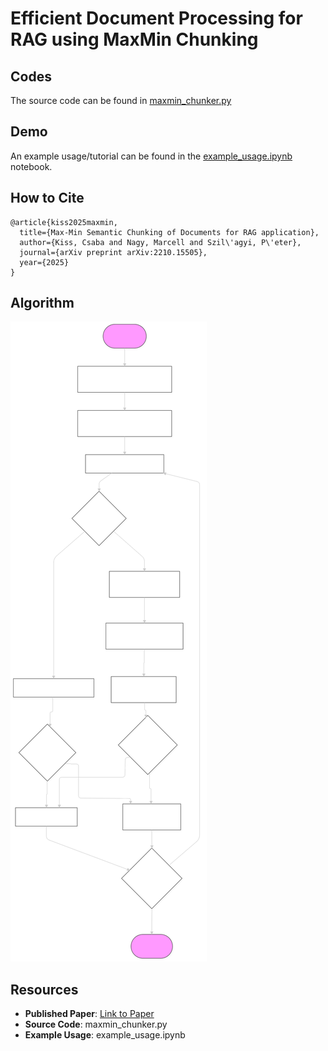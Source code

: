 # Efficient Document Processing for RAG using MaxMin Chunking


## Codes

The source code can be found in  [maxmin_chunker.py](./maxmin_chunker.py) 

## Demo

An example usage/tutorial can be found in the [example_usage.ipynb](./example_usage.ipynb) notebook.

## How to Cite
```
@article{kiss2025maxmin,
  title={Max-Min Semantic Chunking of Documents for RAG application},
  author={Kiss, Csaba and Nagy, Marcell and Szil\'agyi, P\'eter},
  journal={arXiv preprint arXiv:2210.15505},
  year={2025}
}
```

## Algorithm

![algo](./maxmin.svg)


## Resources

- **Published Paper**: [Link to Paper](#)
- **Source Code**: maxmin_chunker.py
- **Example Usage**: example_usage.ipynb
